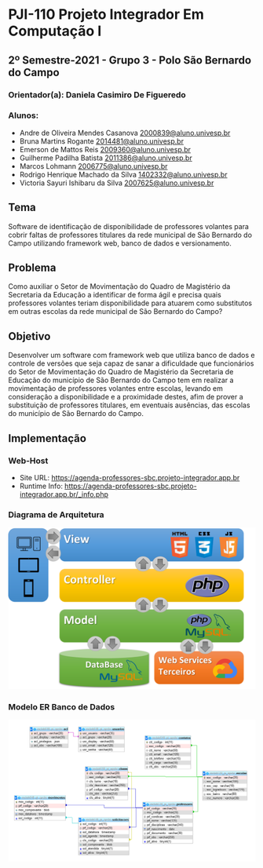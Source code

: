 # PJI-110 Projeto Integrador Em Computação I 
## 2º Semestre-2021 - Grupo 3 - Polo São Bernardo do Campo 

### Orientador(a): Daniela Casimiro De Figueredo
### Alunos:
 - Andre de Oliveira Mendes Casanova <2000839@aluno.univesp.br> 
 - Bruna Martins Rogante <2014481@aluno.univesp.br>
 - Emerson de Mattos Reis <2009360@aluno.univesp.br>
 - Guilherme Padilha Batista <2011386@aluno.univesp.br>
 - Marcos Lohmann <2006775@aluno.univesp.br>
 - Rodrigo Henrique Machado da Silva <1402332@aluno.univesp.br> 
 - Victoria Sayuri Ishibaru da Silva <2007625@aluno.univesp.br>

## Tema
Software de identificação de disponibilidade de professores volantes para cobrir faltas de professores titulares da rede municipal de São Bernardo do Campo utilizando framework web, banco de dados e versionamento.

## Problema
Como auxiliar o Setor de Movimentação do Quadro de Magistério da Secretaria da Educação a identificar de forma ágil e precisa quais professores volantes teriam disponibilidade para atuarem como substitutos em outras escolas da rede municipal de São Bernardo do Campo?

## Objetivo
Desenvolver um software com framework web que utiliza banco de dados e controle de versões que seja capaz de sanar a dificuldade que funcionários do Setor de Movimentação do Quadro de Magistério da Secretaria de Educação do município de São Bernardo do Campo tem em realizar a movimentação de professores volantes entre escolas, levando em consideração a disponibilidade e a proximidade destes, afim de prover a substituição de professores titulares, em eventuais ausências, das escolas do município de São Bernardo do Campo.

## Implementação
### Web-Host
 - Site URL: https://agenda-professores-sbc.projeto-integrador.app.br
 - Runtime Info: https://agenda-professores-sbc.projeto-integrador.app.br/_info.php

### Diagrama de Arquitetura
![plot](./docs/diagrama-1.png)

### Modelo ER Banco de Dados
![plot](./docs/educagenda-modelo-er.PNG)
